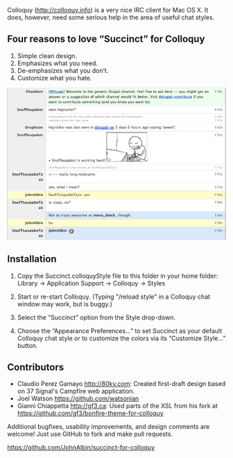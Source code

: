 Colloquy (<http://colloquy.info>) is a very nice IRC client for Mac OS X. It does, however, need some serious help in the area of useful chat styles.


Four reasons to love “Succinct” for Colloquy
--------------------------------------------

1. Simple clean design.
2. Emphasizes what you need.
3. De-emphasizes what you don’t.
4. Customize what you hate.

<img src="https://github.com/JohnAlbin/succinct-for-colloquy/raw/master/screenshot.png" width="800" alt="Screenshot" />


Installation
------------

1. Copy the Succinct.colloquyStyle file to this folder in your home folder:
     Library -> Application Support -> Colloquy -> Styles

2. Start or re-start Colloquy. (Typing "/reload style" in a Colloquy chat window may work, but is buggy.)

3. Select the “Succinct” option from the Style drop-down.

4. Choose the “Appearance Preferences…” to set Succinct as your default Colloquy chat style or to customize the colors via its “Customize Style…” button.


Contributors
------------

* Claudio Perez Gamayo <http://80kv.com>: Created first-draft design based on 37 Signal's Campfire web application.
* Joel Watson <https://github.com/watsonian>
* Gianni Chiappetta <http://gf3.ca>: Used parts of the XSL from his fork at <https://github.com/gf3/bonfire-theme-for-colloquy>

Additional bugfixes, usability improvements, and design comments are
welcome! Just use GitHub to fork and make pull requests.

<https://github.com/JohnAlbin/succinct-for-colloquy>
